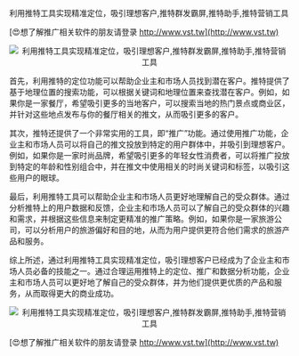 利用推特工具实现精准定位，吸引理想客户,推特群发霸屏,推特助手,推特营销工具

[😍想了解推广相关软件的朋友请登录 http://www.vst.tw](http://www.vst.tw)

 <center><img src="https://vst.tw/MP4/tuiguang/png/6.png" alt="利用推特工具实现精准定位，吸引理想客户,推特群发霸屏,推特助手,推特营销工具"></center>

首先，利用推特的定位功能可以帮助企业主和市场人员找到潜在客户。推特提供了基于地理位置的搜索功能，可以根据关键词和地理位置来查找潜在客户。例如，如果你是一家餐厅，希望吸引更多的当地客户，可以搜索当地的热门景点或商业区，并针对这些地点发布与你的餐厅相关的推文，从而吸引更多的客户。

其次，推特还提供了一个非常实用的工具，即“推广”功能。通过使用推广功能，企业主和市场人员可以将自己的推文投放到特定的用户群体中，并吸引到理想客户。例如，如果你是一家时尚品牌，希望吸引更多的年轻女性消费者，可以将推广投放到特定的年龄和性别组合中，并在推文中使用相关的时尚关键词和标签，以吸引这些用户的眼球。

最后，利用推特工具可以帮助企业主和市场人员更好地理解自己的受众群体。通过分析推特上的用户数据和反馈，企业主和市场人员可以了解自己的受众群体的兴趣和需求，并根据这些信息来制定更精准的推广策略。例如，如果你是一家旅游公司，可以分析用户的旅游偏好和目的地，从而为用户提供更符合他们需求的旅游产品和服务。

综上所述，通过利用推特工具实现精准定位，吸引理想客户已经成为了企业主和市场人员必备的技能之一。通过合理运用推特上的定位、推广和数据分析功能，企业主和市场人员可以更好地了解自己的受众群体，并为他们提供更优质的产品和服务，从而取得更大的商业成功。

 <center><img src="https://vst.tw/MP4/tuiguang/png/3.png" alt="利用推特工具实现精准定位，吸引理想客户,推特群发霸屏,推特助手,推特营销工具"></center>

[😍想了解推广相关软件的朋友请登录 http://www.vst.tw](http://www.vst.tw)



